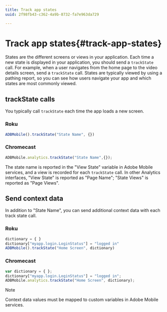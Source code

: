 ```yaml
---
title: Track app states
uuid: 2f98fb43-c362-4a9b-8732-fa7e963da729

---
```


# Track app states{#track-app-states}

States are the different screens or views in your application. Each time a new state is displayed in your application, you should send a `trackState` call. For example, when a user navigates from the home page to the video details screen, send a `trackState` call. States are typically viewed by using a pathing report, so you can see how users navigate your app and which states are most commonly viewed. 

## trackState calls

You typically call `trackState` each time the app loads a new screen.

### Roku

```js
ADBMobile().trackState("State Name", {})
```

### Chromecast

```js
ADBMobile.analytics.trackState("State Name",{});
```

The state name is reported in the "View State" variable in Adobe Mobile services, and a view is recorded for each `trackState` call. In other Analytics interfaces, "View State" is reported as "Page Name"; "State Views" is reported as "Page Views".

## Send context data

In addition to "State Name", you can send additional context data with each track state call.

### Roku

```js
dictionary = { } 
dictionary["myapp.login.LoginStatus"] = "logged in"  
ADBMobile().trackState("Home Screen", dictionary)
```

### Chromecast

```js
var dictionary = { }; 
dictionary["myapp.login.LoginStatus"] = "logged in"; 
ADBMobile.analytics.trackState("Home Screen", dictionary); 
```

>[!NOTE]
>
>Context data values must be mapped to custom variables in Adobe Mobile services.

